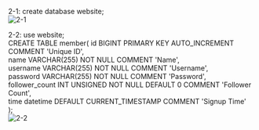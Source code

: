 2-1:
create database website;</br>
![2-1](https://github.com/jamyyu/wehelp_stage1/assets/103821947/b1d04494-8b9d-47e3-a594-a24c3e04df08
)

2-2:
use website;</br>
CREATE TABLE member(
    id BIGINT PRIMARY KEY AUTO_INCREMENT COMMENT 'Unique ID',</br>
    name VARCHAR(255) NOT NULL COMMENT 'Name',</br>
    username VARCHAR(255) NOT NULL COMMENT 'Username',</br>
    password VARCHAR(255) NOT NULL COMMENT 'Password',</br>
    follower_count INT UNSIGNED NOT NULL DEFAULT 0 COMMENT 'Follower Count',</br>
    time datetime DEFAULT CURRENT_TIMESTAMP COMMENT 'Signup Time'</br>
);</br>
![2-2](https://github.com/jamyyu/wehelp_stage1/assets/103821947/a50fa586-e6f0-4f6d-a3fd-b3f4bef383d3
)
